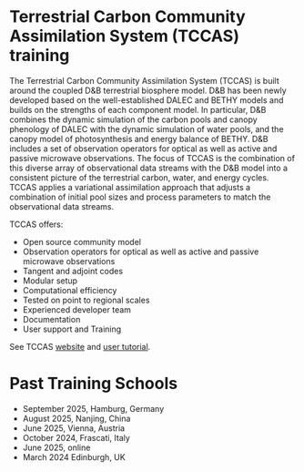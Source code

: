 # Terrestrial Carbon Community Assimilation System (TCCAS) training 

The Terrestrial Carbon Community Assimilation System (TCCAS) is built around the coupled D&B terrestrial biosphere model. D&B has been newly developed based on the well-established DALEC and BETHY models and builds on the strengths of each component model. In particular, D&B combines the dynamic simulation of the carbon pools and canopy phenology of DALEC with the dynamic simulation of water pools, and the canopy model of photosynthesis and energy balance of BETHY. D&B includes a set of observation operators for optical as well as active and passive microwave observations. The focus of TCCAS is the combination of this diverse array of observational data streams with the D&B model into a consistent picture of the terrestrial carbon, water, and energy cycles. TCCAS applies a variational assimilation approach that adjusts a combination of initial pool sizes and process parameters to match the observational data streams.


TCCAS offers:
- Open source community model
- Observation operators for optical as well as active and passive microwave observations
- Tangent and adjoint codes
- Modular setup
- Computational efficiency
- Tested on point to regional scales
- Experienced developer team
- Documentation
- User support and Training

See TCCAS [website](https://tccas.inversion-lab.com/) and [user tutorial](https://tccas.inversion-lab.com/documentation/TCCAS_manual.pdf).

# Past Training Schools

- September 2025, Hamburg, Germany
- August 2025, Nanjing, China
- June 2025, Vienna, Austria
- October 2024, Frascati, Italy
- June 2025, online
- March 2024 Edinburgh, UK
